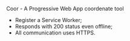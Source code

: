 Coor - A Progressive Web App coordenate tool 
  - Register a Service Worker;
  - Responds with 200 status even offline;
  - All communication uses HTTPS.
